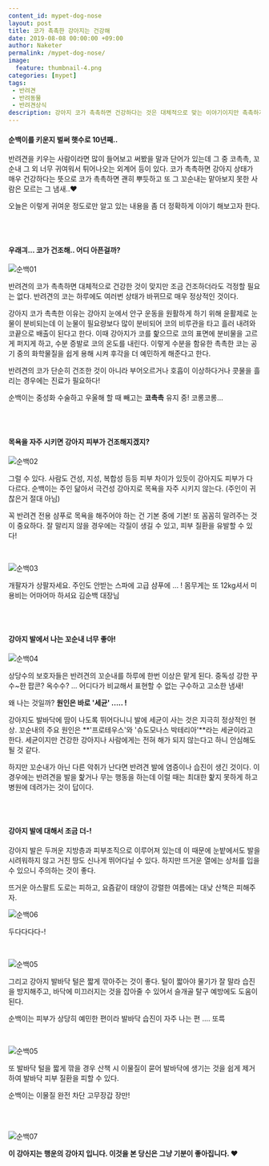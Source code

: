 ```yaml
---
content_id: mypet-dog-nose
layout: post
title: 코가 촉촉한 강아지는 건강해
date: 2019-08-08 00:00:00 +09:00
author: Naketer
permalink: /mypet-dog-nose/
image:
  feature: thumbnail-4.png
categories: [mypet]
tags:
 - 반려견
 - 반려동물
 - 반려견상식
description: 강아지 코가 촉촉하면 건강하다는 것은 대체적으로 맞는 이야기이지만 촉촉하지 않다고 해서 건강하지 않는 것은 아니다. 가볍게 알았던 반려견 정보 조금 더 알아보자.
---
```




#### 순백이를 키운지 벌써 햇수로 10년째.. <Br>

반려견을 키우는 사람이라면 많이 들어보고 써봤을 말과 단어가 있는데 그 중 코촉촉, 꼬순내 그 외 너무 귀여워서 튀어나오는 외계어 등이 있다. 코가 촉촉하면 강아지 상태가 매우 건강하다는 뜻으로 코가 촉촉하면 괜히 뿌듯하고 또 그 꼬순내는 맡아보지 못한 사람은 모르는 그 냄새..♥

오늘은 이렇게 귀여운 정도로만 알고 있는 내용을 좀 더 정확하게 이야기 해보고자 한다.

<Br>

<Br>

#### 우래긔... 코가 건조해.. 어디 아픈걸까?

![순백01](https://lh3.googleusercontent.com/qGGFc7W5l0b7SRdWoTsKo937xXx--7WotjdMF9Kpqh4tHlckvnqml96HAQCO6ScBwIEi18i3YMTdg8ml2eXGG6cVQJuP0GWKpZURdk6vNB_v2fQZk9-hf9IoyZ4PD8e3y7tftXr6VgNTIKgYlFWxUXqAJ76hKZNSRnj1hQsJco9r6hvqzNf16m2dW7KLxcYJGkhQu_EhmYARq1W2LwU87V4vYTTuzHzgvnZpt0CbKrqxPm3Yrw-b98-S52jQwQZqDZRZsteKpFGlQMcXt1PchBM2MEF2TxAIOG4BPIV_4C4dlfDyXRuSxIHAF6n4NLKN94lLfus2Ckef6_OEtGZhq28IuNZh3nn3uuf0cewaD5P-lBZ8oJuE5db5OV0hTMXAeT1wCWOGOMRnHznXQCi3zRWhXAGoQfurzayLT9A4uui_BCmmueOrfa6TNCPCHAz4aYkhjilJeACGEPCyAdDKatwSM4RJu4YZVe9nOharC2j1sB0d8KkJdSNWA7uUB_eNG9wPwHLLyi00QtedsShbXOt4SfIz0Sh__W5Y5nJdjqIIUXKigqswKM58X0ZENGhUuCB5HSVDlYrYezEmweqI5atvzD3nYrBtG5t2p6LapR1gEu96gl3b0A-GuK65FBhYhRfon50k4bMLe0HlyXq2jWkyCapo69ym00ycvH7s9NyQD0fndxLH7Nf8Eq_r9UWYaljvSFZdT2g5rSUv_SwbrcZp=w886-h466-no)

반려견의 코가 촉촉하면 대체적으로 건강한 것이 맞지만 조금 건조하더라도 걱정할 필요는 없다. 반려견의 코는 하루에도 여러번 상태가 바뀌므로 매우 정상적인 것이다.

강아지 코가 촉촉한 이유는 강아지 눈에서 안구 운동을 원활하게 하기 위해 윤활제로 눈물이 분비되는데 이 눈물이 필요량보다 많이 분비되어 코의 비루관을 타고 흘러 내려와 코끝으로 배출이 된다고 한다. 이때 강아지가 코를 핥으므로 코의 표면에 분비물을 고르게 퍼지게 하고, 수분 증발로 코의 온도를 내린다. 이렇게 수분을 함유한 촉촉한 코는 공기 중의 화학물질을 쉽게 용해 시켜 후각을 더 예민하게 해준다고 한다.

반려견의 코가 단순히 건조한 것이 아니라 부어오르거나 호흡이 이상하다거나 콧물을 흘리는 경우에는 진료가 필요하다!

순백이는 중성화 수술하고 우울해 할 때 빼고는 **코촉촉** 유지 중! 코롱코롱...

<Br>

<Br>

#### 목욕을 자주 시키면 강아지 피부가 건조해지겠지?

![순백02](https://lh3.googleusercontent.com/wol8GxuJgILPP-xp04YE31LCogCF2V6oroBX8w6ECXOfOYbY4Z6Da9517Ba04c4R2lcEFagWKu8LnQV37c-rrtZfTTdoxdX0jybBzCEYJqE_GKOEgFDYvJdLPzQ2RNKmi13FmBMAuClYlskXbW070x3Xs7A6fDL3FhVtKVQlH1w2mExesmRLg_NEVrEYbkTtB89v2-F4O8A41SvP-Y5G7_8zekqxnNv0fAj5SuflD-uFnFKcIUlBPLFy2NJDaPTJ89JF9XB1PtCUzXebvZWwCraF9A9qGH7tHuyG92riRSgbH5qwqHD9Q72syYsKIyyvl53gMr0kJc8uR_4q-cQxmhCMVH26zhyC59u9QntlJhLakdCd18gDKLgWMj8ZhACdCsw6dSkYGiRPPHIK5zdF91My8HC8kGKR-SJwJpJMzCoAmhjAq5hsE_KUCK6b3zzBvQk-T28H0NR_lHoth84DNJ8AWRMCDUw3xtDrDfykS-YY499jafinb2PJnEFsPpuRFW2s6OCb3Hzg4pi-gM4kgg-WR1O36PY_hHMHfcna1leZB_elbrbmGzpSA0J2iQ8GYRK35cvG1QR1YZKpI7y5dQ1bBH6kgA73FHSbXAr880cStWacTOYorkQWnVQqh8_tnxdwK3CNuGe7TQJ7GwAlDlw9iX7asEiRQGKGIDCEi8vDWjJM2jZB00MzBhmtShp2cHsOBSgOAwqVOAt7RCz5w7sL=w886-h466-no)

그럴 수 있다. 사람도 건성, 지성, 복합성 등등 피부 차이가 있듯이 강아지도 피부가 다 다르다. 순백이는 주인 닮아서 극건성 강아지로 목욕을 자주 시키지 않는다. (주인이 귀찮은거 절대 아님)

꼭 반려견 전용 샴푸로 목욕을 해주어야 하는 건 기본  중에 기본! 또 꼼꼼히 말려주는 것이 중요하다. 잘 말리지 않을 경우에는 각질이 생길 수 있고, 피부 질환을 유발할 수 있다!

<Br>

![순백03](https://lh3.googleusercontent.com/gdosFLtHP4tAObN_eVmOt5ppME_2Dxhj2fjxT2-lTZpcEQLkA4b25wTy3ryvepzTVI7UPK-rBFPssKdHD4eCAZr97BbE12eUXbQk8R7Lnzlsiddgkw8gVJy2GYd88KhDEAhp_Z5Fv-qy75jbW9JnjJrLoa5IevFoNOugOB2wZaEaWB2SSH0WG1fuIg25i0xBa8lXW1UuUnEOrUgtIjGWEAKpfzFX0adIgbyaw1VZk3u5M7_VPTk2dFDmcFMXamEEpaV85cF--NzqNvahV8MGNg9pod3ajLyCNYF9p6MHJY3SHYogF2hfo5SvhDpCvjkgYvbvg3veukKny1PQC9rD72qEherwQE6AZE4xC1D4PFMBCLl3jA8DVztSvm-A3fNxaCEsg0Pom-WpkwCG8B9MSiM6_1xTnWteCOCScRcOoF5Cxnbw0c4GG9dBV65voWbdGDO5m6mXDXigJwes-MhW152t5fimP-xmWXiYKUwL7amZkDY0zZ0ZstsOPX2l-ZKbrz8pgQgI8cAaSEi-FYPDx051LV81Sy34Z74yYuAYNaJD1fnDb6_R5bAcwOgXKLjJWOE2FzXGmG7pa-W-8RbCLTQj7lroZrWLf5fvF09roU4ff_0kMzROXmgoAYW5rVvQh9Karr11XC0iPs-DswD4KpkXqVxK-o1Ob7SUEmW_KNmt6zxzBYkLz2HCZ-XSK3suxEw726Bnw9-FODCAY4Ax51TF=w886-h863-no)

개팔자가 상팔자세요. 주인도 안받는 스파에 고급 샴푸에 ... ! 몸무게는 또 12kg셔서 미용비는 어마어마 하셔요 김순백 대장님

<Br>

<Br>

#### 강아지 발에서 나는 꼬순내 너무 좋아!

![순백04](https://lh3.googleusercontent.com/nSGJH1wFqu1rCgBNRTraP_gix2bfyEtOLQ6kY4SFITpgtkLknGhRVQPXvXK0bqBPn5QZ0fo6aMQUh4B4DNi-XM9wMq637_bxplhc9vIl-_H2fqtmj0EXTDgTWBpSfHTXDqIwoie1emZ3Yky0Yyxu7p24RUhLg9i0wHmBQaUEADSEfnPfxTUNEEo4jOzyxuLg0cLvIM7p6w0I38q6PXMAHlT8UNPV96dAP7yVr8pbf8K6XoLPmJfK0VSf9TSb-CD81-aBNsC_c7T2aAhjSsjLHmpSiA_OLKb8hpU8KyVImK0RTbly3_uYVsHqIJVEsfOA4vL6je9pJXhW9zfKTtG4DojGIEXZdMQDr5UDwQBt62pFHSPpfdwEzVb0n-FlZhZSUohmoiIKr_mlLce222BYjzawbfUBL77Q1EJ5phh27N40XbElzptEDKq2SxTos5tmW1wTY6a-OWk78rRu0a3axQHcGjCkBB2-kPMEq4_2OC196YxECOQDv3uLr-Q_g5nEdFrMmo2Ow8iLHJuXPzPyz2SIgbRyzGL8h_GDd9vhM1_zp2CflLOPYmf2rmVYUl210fKAOCMniwWFhoJoKcXZKAKary4h_eCJbYYFNeyO2YaE2e40LZuw7ClTAJRy3tjtuMDQhxd-pIS63meqBUGaz3u5XDwt4DtATEa1U_nH9VfO1dF7GYBSrDVBxAcdQcDu4b3aD3C0nomiI6E0hcqGDXjx=w886-h466-no)

상당수의 보호자들은 반려견의 꼬순내를 하루에 한번 이상은 맡게 된다.
중독성 강한 꾸수~한 팝콘? 옥수수? ... 어디다가 비교해서 표현할 수 없는 구수하고 고소한 냄새!

왜 나는 것일까? **원인은 바로 '세균' ..... !**

강아지도 발바닥에 땀이 나도록 뛰어다니니 발에 세균이 사는 것은 지극히 정상적인 현상.
꼬순내의 주요 원인은 **'프로테우스'와 '슈도모나스 박테리아'**라는 세균이라고 한다. 세균이지만 건강한 강아지나 사람에게는 전혀 해가 되지 않는다고 하니 안심해도 될 것 같다.

하지만 꼬순내가 아닌 다른 악취가 난다면 반려견 발에 염증이나 습진이 생긴 것이다. 이 경우에는 반려견을 발을 핥거나 무는 행동을 하는데 이럴 때는 최대한 핥지 못하게 하고 병원에 데려가는 것이 답이다.

<Br>

<Br>

#### 강아지 발에 대해서 조금 더-!

강아지 발은 두꺼운 지방층과 피부조직으로 이루어져 있는데 이 때문에 눈밭에서도 발을 시려워하지 않고 거친 땅도 신나게 뛰어다닐 수 있다. 하지만 뜨거운 열에는 상처를 입을 수 있으니 주의하는 것이 좋다.

뜨거운 아스팔트 도로는 피하고, 요즘같이 태양이 강렬한 여름에는 대낮 산책은 피해주자.



![순백06](https://lh3.googleusercontent.com/KU1M3cwpWWJsU4dyW-c8-orwjLML8FyiUz7mtfFu9b3rY3DJOBijMrsUUDlX7YbkWQ8Il_m_KZcKLRX2p-C7Hub6N4_7yX43Vi0Wc_PTAvgCyIDso7zJQ-spz3Oqs5hvM9_tgSITZ03HZkvvcK2JKAraWqoV2cJgVTGkC_vaxRlcziRKVr7h6zRy_RgVISMgu3fejOXGtLyItuKBKTUCg5bdvTjqxVvUGsKvdaKf39_CgRX31bQ9izTWksOVjhANbE7T3wCT70eFqUMhOYul2P_5L__WXTwPFa2AQoyMgKOWHqh_ifS-XzCPFk779uNTvi9Z2R6hs00I5Do6FkCFEdM_uk3AC1rG7vO3BSLWR44VWwehqOl9ljuELVI_ZmM2npznC3EvAArlHUxj5gRehjjP_Y03mh0J6T1TmuMo8eiQS8EQrEGcU_m3i4_HvomHjPVpHg9Ur8JO4cUqQu_EOvmZmuXwkG9_aY6ZCNuv94uadT7wDHZW5uLPnNweiA3PY2t8ORnQCbXRrNhNitedtcu8Lb6c9ms7H1s_tBMxn-mqN47cVYLCCr3cBhxT0HlktXwpEX0G00vIAtZ1Wf22-MLRagurupch0_diNlwFgYJy1V08bag9bA-vm6zPz4arf4ZkUEBmMI5W6QOdzMwE1o0wplanipH-lTI0F8a5U_opslca5_aa94tzCkGCreV11m8z9hLafrKVgpDpsUA0sVae=w886-h466-no)

두다다다다-!

<Br>

![순백05](https://lh3.googleusercontent.com/z7vdnqXEqa1jvdgEFhOwultbrcvn_6l2r0VwTJmyDMJgQo-IJ2DoSULSG820PziqmKwCHsu-zo5qGHy5nxrHnsDh85pN-kiG8EViwgI0FPoak35FSVdx-WhTWwji6oe7wtODlU-Lzz7diGib1gJtKbvSXR0WNSaSQFCRFOF2pKWgFPLMzF5ZOwmifqevePwgXA9njxgd7x6_rvObixO04lQ3aeoqwhfbjo-pWtJ82xNQnlYaJ2CUrD_p5f3RH1jBVMzC-Fyg6dYafeWZcRY35qGSLPEPXp5_lVcCK99f9DobihRQQirHs0MTyxXAxokNwXyDJK1X5B3yr9k4T7hEV3nJIM46b6wJZRQqjCp63NQy7sgOM1x2z6uYk8c6dJ16xh_v4sVhLh9VIwnEl3iwI0YJuhtpd15JZ13DyWz962IooS_8sl4Or-8trGqlucXmOn7BU5g6ms-6rn-wP6xIAPa2_u72FYnRFlWcY0_z3hCg-oql1qS6hyCgsDTsCFOhrEq1D93sY_8KuuDy07Hmd42IPvhuh3ErOkupr0jmL-usCU7bIrXGOMO4kBbGjdqP0WVb6cISUZAbJCz9x2gno_J1UMQK9HxWxBNEhXpsjNd18fDYWbZnCXa1JEx64vmwXqu96meLOuWzDbDxOffLv1EWzDFnswGYanBVjCR0fDGvPA-wIRKVl_5aFSFiNpQCJawY3OZJpGseC5x7qOcOTsPn=w718-h378-no)

그리고 강아지 발바닥 털은 짧게 깎아주는 것이 좋다. 털이 짧아야 물기가 잘 말라 습진을 방지해주고, 바닥에 미끄러지는 것을 잡아줄 수 있어서 슬개골 탈구 예방에도 도움이 된다.

순백이는 피부가 상당히 예민한 편이라 발바닥 습진이 자주 나는 편 .... 또륵

<Br>

![순백05](https://lh3.googleusercontent.com/LyQSQVx4DXo9dCB5QbfnQAxN9enwh_wIlr_AwMJ_YiDh20oHq6xDSEJr1F7m6DUquKHdiokvwO-c0Qgu19QBcWEDUFc-63YWdkfooRSS0EexAkYDKP30mlaMFK-aXbIOd0XGUI4AkVLNDkgEmzENxYfUQJZjI1Y7pSlIqGDFt6FfWtip-_9FpzW5TZjBX29jdY3IaJtT8McB2oN3XgC6Qo3kevxTFqAdcmDChiaQQbx16oVRvr0Xfwju9ROD-qsjY6Efq2K2sn5dSWXsZPO1QjXRLhTsc8gPVXaUs0YRDrPzWl8tpLpk0No_xSMr1fMACNsPBA5B8Q8HYtn-1e5t-bUU2Qoalxi-E705erL9u4_62Bnp3Fm30O0n3JccqQFKJWrLBvgnM9tSBi7dfCnFzb7Pbz89A5npEUKGARtZqSqFaAtZlowCWyhSzqaT0JR2bZTrCDTXP7HAI4-366cNssA2dRXPB23BoGk2Iq9QST8P92OSF3ZKuMNzIKCE7ljZeo__6N1d9R8Gw8x1DfHMr1DVV5bzPL5MnTxVS2lAGNJ60u4cehZYjq2EB15yYzIGGCF_4HKuTE1qamlcudBcaG1F-tHRk58Px8ytQk1WYnzgU2OoI0_a-a2AIGpj7U1EvDQrrs8D_1W61nZXQmmEhFkJ3J6oh9hYL7EBhPGlr7tUvUjn2JhOuCHXIqI_lIF6xluoGdNMMnJ6hDbp4_F6v8JD=w886-h466-no)

또 발바닥 털을 짧게 깎을 경우 산책 시 이물질이 묻어 발바닥에 생기는 것을 쉽게 제거하여 발바닥 피부 질환을 피할 수 있다.

순백이는 이물질 완전 차단 고무장갑 장만!

<Br>

<Br>

![순백07](https://lh3.googleusercontent.com/tZozGJbIQnmKISeXWoTVnrfOWysgYce-mT_udzTcr9mEtFw7qUO_iKO63yYagnbqGCLJmTNdIHNRinkL_RD-uiFBVBtzRZZVAryPsXf5IIJQWefJdFOAaHcmQf_eLe5V8gvNHPyEENMXGoF5ppwTaCIuVFeRjH7_W5uHPqVwDe8lV85lBkUwFj1OiqUqr4jV5P7mdhT8IyQ9miGUIwY_YfSfR8OycqIvTB6rKrI90sryCnSErdGXCk9IuR8OSltUVm2Feszvn0FUbERpYIWW9_BhOFsLTePZd2ByJX9jz4x-a5R14uTAKADxqt52Ad78DKxCZZWTVdbc0KRgkxeam8dK9wsLctTsJTyaW2HciSvA0BxTO943jSIa7XsJqL62ZlodaVx_b7OoiusUXXl4JqXccz_mBcQK3BFdkBeoEtzvH4pl9uQe31HoJLYQTdUSpIsvU4l2n73-QCEp48e2St_tADObYOcva1f8kLhfnXME6L7y1oqlprgpZN8F9uc9BReqHMqAib-QXlningwMCeEGxyT73YXi7JBaYdZ6XAfPCgB3VIZkhcrXICqqhEsyvOcMwAWjEdA8Xz8pCsdpZ6g5KTt2AcSQUnjaSqvttUzGE5bgiQnHt384VzTVfMJQ4RmBaSOzv9kAhpIvdJevATbaWz4Uw9CS2X2onRQR2o6sjVkR5iyJIGq5kzYdLCc4Bjj_83rETgWGaevb_RJDq7hU=w886-h466-no)

**이 강아지는 행운의 강아지 입니다. 이것을 본 당신은 그냥 기분이 좋아집니다. ♥**

<Br>
